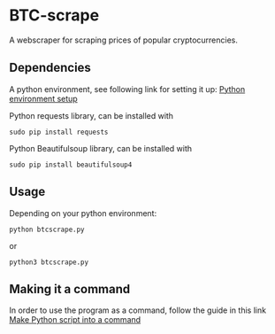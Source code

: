 # BTC-scrape
A webscraper for scraping prices of popular cryptocurrencies.

## Dependencies
A python environment, see following link for setting it up:
[Python environment setup](https://www.tutorialspoint.com/python/python_environment.htm)
 
Python requests library, can be installed with
```
sudo pip install requests
```
Python Beautifulsoup library, can be installed with
```
sudo pip install beautifulsoup4
```

## Usage
Depending on your python environment:
```
python btcscrape.py
```
or
```
python3 btcscrape.py
```

## Making it a command
In order to use the program as a command, follow the guide in this link [Make Python script into a command](https://dbader.org/blog/how-to-make-command-line-commands-with-python)
